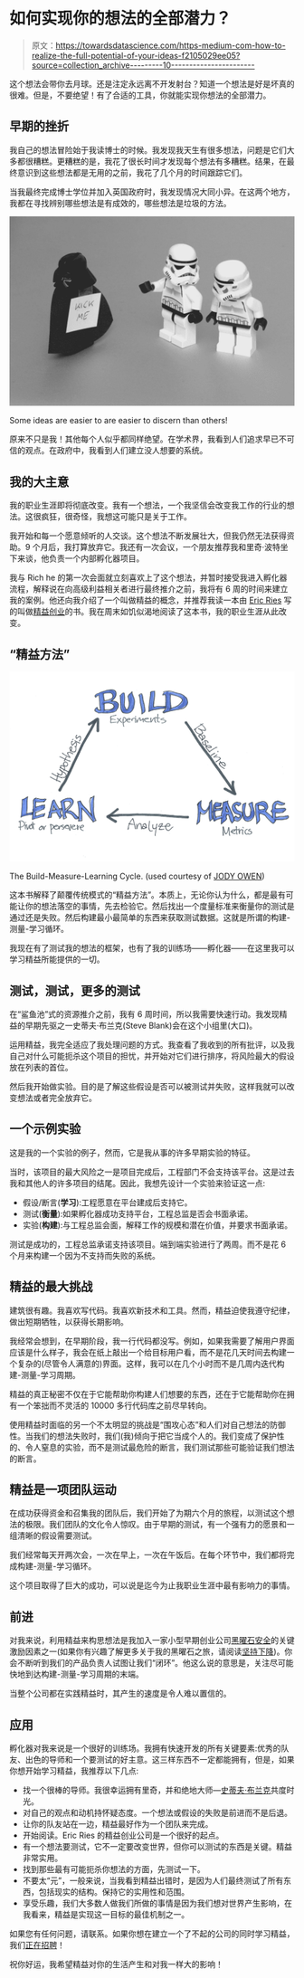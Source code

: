 # 如何实现你的想法的全部潜力？

> 原文：<https://towardsdatascience.com/https-medium-com-how-to-realize-the-full-potential-of-your-ideas-f2105029ee05?source=collection_archive---------10----------------------->

这个想法会带你去月球。还是注定永远离不开发射台？知道一个想法是好是坏真的很难。但是，不要绝望！有了合适的工具，你就能实现你想法的全部潜力。

## 早期的挫折

我自己的想法冒险始于我读博士的时候。我发现我天生有很多想法，问题是它们大多都很糟糕。更糟糕的是，我花了很长时间才发现每个想法有多糟糕。结果，在最终意识到这些想法都是无用的之前，我花了几个月的时间跟踪它们。

当我最终完成博士学位并加入英国政府时，我发现情况大同小异。在这两个地方，我都在寻找辨别哪些想法是有成效的，哪些想法是垃圾的方法。

![](img/f2bafac244346152dc3dadac17c1fff1.png)

Some ideas are easier to are easier to discern than others!

原来不只是我！其他每个人似乎都同样绝望。在学术界，我看到人们追求早已不可信的观点。在政府中，我看到人们建立没人想要的系统。

## 我的大主意

我的职业生涯即将彻底改变。我有一个想法，一个我坚信会改变我工作的行业的想法。这很疯狂，很奇怪，我想这可能只是关于工作。

我开始和每一个愿意倾听的人交谈。这个想法不断发展壮大，但我仍然无法获得资助。9 个月后，我打算放弃它。我还有一次会议，一个朋友推荐我和里奇·波特坐下来谈，他负责一个内部孵化器项目。

我与 Rich he 的第一次会面就立刻喜欢上了这个想法，并暂时接受我进入孵化器流程，解释说在向高级利益相关者进行最终推介之前，我将有 6 周的时间来建立我的案例。他还向我介绍了一个叫做精益的概念，并推荐我读一本由 [Eric Ries](https://medium.com/u/d2f31bf094c6?source=post_page-----f2105029ee05--------------------------------) 写的叫做[精益创业](http://amzn.eu/aMuaZfo)的书。我在周末如饥似渴地阅读了这本书，我的职业生涯从此改变。

## “精益方法”

![](img/056afb1ca993fba762286e12163bd3ea.png)

The Build-Measure-Learning Cycle. (used courtesy of [JODY OWEN](https://innovationsincubator.com/author/jody-owen/))

这本书解释了颠覆传统模式的“精益方法”。本质上，无论你认为什么，都是最有可能让你的想法落空的事情，先去检验它。然后找出一个度量标准来衡量你的测试是通过还是失败。然后构建最小最简单的东西来获取测试数据。这就是所谓的构建-测量-学习循环。

我现在有了测试我的想法的框架，也有了我的训练场——孵化器——在这里我可以学习精益所能提供的一切。

## 测试，测试，更多的测试

在“鲨鱼池”式的资源推介之前，我有 6 周时间，所以我需要快速行动。我发现精益的早期先驱之一史蒂夫·布兰克(Steve Blank)会在这个小组里(大口)。

运用精益，我完全适应了我处理问题的方式。我查看了我收到的所有批评，以及我自己对什么可能扼杀这个项目的担忧，并开始对它们进行排序，将风险最大的假设放在列表的首位。

然后我开始做实验。目的是了解这些假设是否可以被测试并失败，这样我就可以改变想法或者完全放弃它。

## 一个示例实验

这是我的一个实验的例子，然而，它是我从事的许多早期实验的特征。

当时，该项目的最大风险之一是项目完成后，工程部门不会支持该平台。这是过去我和其他人的许多项目的结尾。因此，我想先设计一个实验来验证这一点:

*   假设/断言(**学习**):工程愿意在平台建成后支持它。
*   测试(**衡量**):如果孵化器成功支持平台，工程总监是否会书面承诺。
*   实验(**构建**):与工程总监会面，解释工作的规模和潜在价值，并要求书面承诺。

测试是成功的，工程总监承诺支持该项目。端到端实验进行了两周。而不是花 6 个月来构建一个因为不支持而失败的系统。

## 精益的最大挑战

建筑很有趣。我喜欢写代码。我喜欢新技术和工具。然而，精益迫使我遵守纪律，做出短期牺牲，以获得长期影响。

我经常会想到，在早期阶段，我一行代码都没写。例如，如果我需要了解用户界面应该是什么样子，我会在纸上敲出一个给目标用户看，而不是花几天时间去构建一个复杂的(尽管令人满意的)界面。这样，我可以在几个小时而不是几周内迭代构建-测量-学习周期。

精益的真正秘密不仅在于它能帮助你构建人们想要的东西，还在于它能帮助你在拥有一个笨拙而不灵活的 10000 多行代码库之前尽早转向。

使用精益时面临的另一个不太明显的挑战是“围攻心态”和人们对自己想法的防御性。当我们的想法失败时，我们(我)倾向于把它当成个人的。我们变成了保护性的、令人窒息的实验，而不是测试最危险的断言，我们测试那些可能验证我们想法的断言。

## 精益是一项团队运动

在成功获得资金和召集我的团队后，我们开始了为期六个月的旅程，以测试这个想法的极限。我们团队的文化令人惊叹。由于早期的测试，有一个强有力的愿景和一组清晰的假设需要测试。

我们经常每天开两次会，一次在早上，一次在午饭后。在每个环节中，我们都将完成构建-测量-学习循环。

这个项目取得了巨大的成功，可以说是迄今为止我职业生涯中最有影响力的事情。

## 前进

对我来说，利用精益来构思想法是我加入一家小型早期创业公司[黑曜石安全](https://medium.com/@cfuller.ages/sticking-the-drop-my-journey-to-obsidian-c2fc7497da48)的关键激励因素之一(如果你有兴趣了解更多关于我的黑曜石之旅，请阅读[坚持下降](https://medium.com/@cfuller.ages/sticking-the-drop-my-journey-to-obsidian-c2fc7497da48))。你会不断听到我们的产品负责人试图让我们“闭环”。他这么说的意思是，关注尽可能快地到达构建-测量-学习周期的末端。

当整个公司都在实践精益时，其产生的速度是令人难以置信的。

## 应用

孵化器对我来说是一个很好的训练场。我拥有快速开发的所有关键要素:优秀的队友、出色的导师和一个要测试的好主意。这三样东西不一定都能拥有，但是，如果你想开始学习精益，我推荐以下几点:

*   找一个很棒的导师。我很幸运拥有里奇，并和绝地大师—[史蒂夫·布兰克](https://medium.com/u/16b8f3e95f9b?source=post_page-----f2105029ee05--------------------------------)共度时光。
*   对自己的观点和动机持怀疑态度。一个想法或假设的失败是前进而不是后退。
*   让你的队友站在一边，精益最好作为一个团队来完成。
*   开始阅读。Eric Ries 的精益创业公司是一个很好的起点。
*   有一个想法要测试，它不一定要改变世界，但你可以测试的东西是关键。精益非常实用。
*   找到那些最有可能扼杀你想法的方面，先测试一下。
*   不要太“元”，一般来说，当我看到精益出错时，是因为人们最终测试了所有东西，包括现实的结构。保持它的实用性和范围。
*   享受乐趣，我们大多数人做我们所做的事情是因为我们想对世界产生影响，在我看来，精益是实现这一目标的最佳机制之一。

如果您有任何问题，请联系。如果你想在建立一个了不起的公司的同时学习精益，我们[正在招聘](https://hire.withgoogle.com/public/jobs/obsidiansecuritycom)！

祝你好运，我希望精益对你的生活产生和对我一样大的影响！